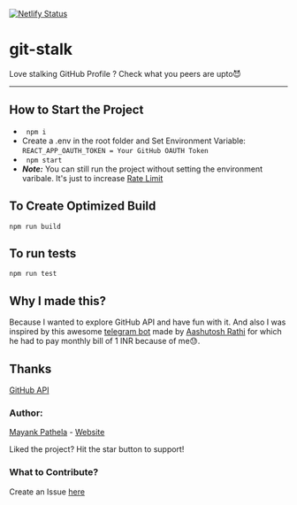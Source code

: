 [![Netlify Status](https://api.netlify.com/api/v1/badges/07896d3f-b2c5-439b-98da-014f743e3d02/deploy-status)](https://app.netlify.com/sites/github-profile-stalker/deploys)

# git-stalk
Love stalking GitHub Profile ? Check what you peers are upto😈

--------------------------------------------
## How to Start the Project
- ``` npm i```
-  Create a .env in the root folder and Set Environment Variable: ```REACT_APP_OAUTH_TOKEN = Your GitHub OAUTH Token```
- ``` npm start```
- ***Note:*** You can still run the project without setting the environment varibale. It's just to increase [Rate Limit](https://developer.github.com/v3/#rate-limiting)

## To Create Optimized Build
```npm run build```

## To run tests
```npm run test```

## Why I made this?
Because I wanted to explore GitHub API and have fun with it. And also I was inspired by this awesome [telegram bot](https://github.com/aashutoshrathi/git-profiler-bot) made by [Aashutosh Rathi](https://github.com/aashutoshrathi) for which he had to pay monthly bill of 1 INR because of me😓. 

## Thanks
[GitHub API](https://developer.github.com/v3/)

### Author:
[Mayank Pathela](https://github.com/starkblaze01) - [Website](https://starkblaze01.netlify.com)

Liked the project? Hit the star button to support!

### What to Contribute?
Create an Issue [here](https://github.com/starkblaze01/git-stalk/issues/new)
